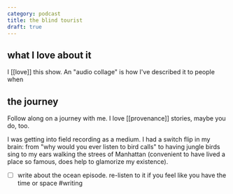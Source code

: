 ```yaml
---
category: podcast
title: the blind tourist
draft: true
---
```

## what I love about it
I [[love]] this show. An "audio collage" is how I've described it to people when 

## the journey
Follow along on a journey with me. I love [[provenance]] stories, maybe you do, too. 

I was getting into field recording as a medium. I had a switch flip in my brain: from "why would you ever listen to bird calls" to having jungle birds sing to my ears walking the strees of Manhattan (convenient to have lived a place so famous, does help to glamorize my existence).

- [ ] write about the ocean episode. re-listen to it if you feel like you have the time or space #writing